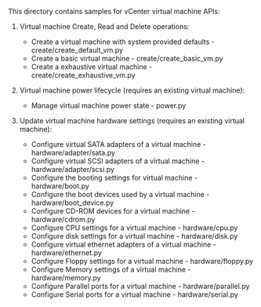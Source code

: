 This directory contains samples for vCenter virtual machine APIs:

1. Virtual machine Create, Read and Delete operations:
    * Create a virtual machine with system provided defaults    - create/create_default_vm.py
    * Create a basic virtual machine                            - create/create_basic_vm.py
    * Create a exhaustive virtual machine                       - create/create_exhaustive_vm.py

2. Virtual machine power lifecycle (requires an existing virtual machine):
    * Manage virtual machine power state                        - power.py

3. Update virtual machine hardware settings (requires an existing virtual machine):
    * Configure virtual SATA adapters of a virtual machine      - hardware/adapter/sata.py
    * Configure virtual SCSI adapters of a virtual machine      - hardware/adapter/scsi.py
    * Configure the booting settings for virtual machine        - hardware/boot.py
    * Configure the boot devices used by a virtual machine      - hardware/boot_device.py
    * Configure CD-ROM devices for a virtual machine            - hardware/cdrom.py
    * Configure CPU settings for a virtual machine              - hardware/cpu.py
    * Configure disk settings for a virtual machine             - hardware/disk.py
    * Configure virtual ethernet adapters of a virtual machine  - hardware/ethernet.py
    * Configure Floppy settings for a virtual machine           - hardware/floppy.py
    * Configure Memory settings of a virtual machine            - hardware/memory.py
    * Configure Parallel ports for a virtual machine            - hardware/parallel.py
    * Configure Serial ports for a virtual machine              - hardware/serial.py